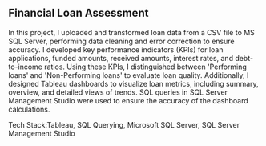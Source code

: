 ## Financial Loan Assessment

In this project, I uploaded and transformed loan data from a CSV file to MS SQL Server, performing data cleaning and error correction to ensure accuracy. I developed key performance indicators (KPIs) for loan applications, funded amounts, received amounts, interest rates, and debt-to-income ratios. Using these KPIs, I distinguished between 'Performing loans' and 'Non-Performing loans' to evaluate loan quality. Additionally, I designed Tableau dashboards to visualize loan metrics, including summary, overview, and detailed views of trends. SQL queries in SQL Server Management Studio were used to ensure the accuracy of the dashboard calculations.

Tech Stack:Tableau, SQL Querying, Microsoft SQL Server, SQL Server Management Studio
